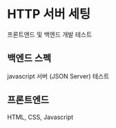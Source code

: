 # HTTP 서버 세팅
프론트엔드 및 백엔드 개발 테스트

## 백엔드 스펙
javascript 서버 (JSON Server) 테스트

## 프론트엔드
HTML, CSS, Javascript